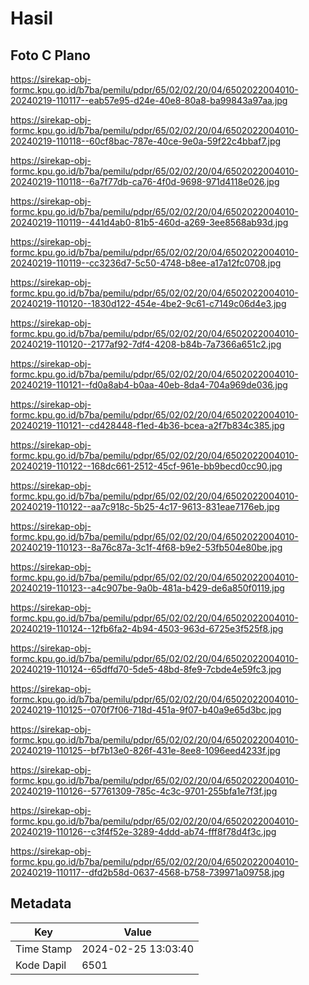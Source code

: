 # Hasil

## Foto C Plano

https://sirekap-obj-formc.kpu.go.id/b7ba/pemilu/pdpr/65/02/02/20/04/6502022004010-20240219-110117--eab57e95-d24e-40e8-80a8-ba99843a97aa.jpg

https://sirekap-obj-formc.kpu.go.id/b7ba/pemilu/pdpr/65/02/02/20/04/6502022004010-20240219-110118--60cf8bac-787e-40ce-9e0a-59f22c4bbaf7.jpg

https://sirekap-obj-formc.kpu.go.id/b7ba/pemilu/pdpr/65/02/02/20/04/6502022004010-20240219-110118--6a7f77db-ca76-4f0d-9698-971d4118e026.jpg

https://sirekap-obj-formc.kpu.go.id/b7ba/pemilu/pdpr/65/02/02/20/04/6502022004010-20240219-110119--441d4ab0-81b5-460d-a269-3ee8568ab93d.jpg

https://sirekap-obj-formc.kpu.go.id/b7ba/pemilu/pdpr/65/02/02/20/04/6502022004010-20240219-110119--cc3236d7-5c50-4748-b8ee-a17a12fc0708.jpg

https://sirekap-obj-formc.kpu.go.id/b7ba/pemilu/pdpr/65/02/02/20/04/6502022004010-20240219-110120--1830d122-454e-4be2-9c61-c7149c06d4e3.jpg

https://sirekap-obj-formc.kpu.go.id/b7ba/pemilu/pdpr/65/02/02/20/04/6502022004010-20240219-110120--2177af92-7df4-4208-b84b-7a7366a651c2.jpg

https://sirekap-obj-formc.kpu.go.id/b7ba/pemilu/pdpr/65/02/02/20/04/6502022004010-20240219-110121--fd0a8ab4-b0aa-40eb-8da4-704a969de036.jpg

https://sirekap-obj-formc.kpu.go.id/b7ba/pemilu/pdpr/65/02/02/20/04/6502022004010-20240219-110121--cd428448-f1ed-4b36-bcea-a2f7b834c385.jpg

https://sirekap-obj-formc.kpu.go.id/b7ba/pemilu/pdpr/65/02/02/20/04/6502022004010-20240219-110122--168dc661-2512-45cf-961e-bb9becd0cc90.jpg

https://sirekap-obj-formc.kpu.go.id/b7ba/pemilu/pdpr/65/02/02/20/04/6502022004010-20240219-110122--aa7c918c-5b25-4c17-9613-831eae7176eb.jpg

https://sirekap-obj-formc.kpu.go.id/b7ba/pemilu/pdpr/65/02/02/20/04/6502022004010-20240219-110123--8a76c87a-3c1f-4f68-b9e2-53fb504e80be.jpg

https://sirekap-obj-formc.kpu.go.id/b7ba/pemilu/pdpr/65/02/02/20/04/6502022004010-20240219-110123--a4c907be-9a0b-481a-b429-de6a850f0119.jpg

https://sirekap-obj-formc.kpu.go.id/b7ba/pemilu/pdpr/65/02/02/20/04/6502022004010-20240219-110124--12fb6fa2-4b94-4503-963d-6725e3f525f8.jpg

https://sirekap-obj-formc.kpu.go.id/b7ba/pemilu/pdpr/65/02/02/20/04/6502022004010-20240219-110124--65dffd70-5de5-48bd-8fe9-7cbde4e59fc3.jpg

https://sirekap-obj-formc.kpu.go.id/b7ba/pemilu/pdpr/65/02/02/20/04/6502022004010-20240219-110125--070f7f06-718d-451a-9f07-b40a9e65d3bc.jpg

https://sirekap-obj-formc.kpu.go.id/b7ba/pemilu/pdpr/65/02/02/20/04/6502022004010-20240219-110125--bf7b13e0-826f-431e-8ee8-1096eed4233f.jpg

https://sirekap-obj-formc.kpu.go.id/b7ba/pemilu/pdpr/65/02/02/20/04/6502022004010-20240219-110126--57761309-785c-4c3c-9701-255bfa1e7f3f.jpg

https://sirekap-obj-formc.kpu.go.id/b7ba/pemilu/pdpr/65/02/02/20/04/6502022004010-20240219-110126--c3f4f52e-3289-4ddd-ab74-fff8f78d4f3c.jpg

https://sirekap-obj-formc.kpu.go.id/b7ba/pemilu/pdpr/65/02/02/20/04/6502022004010-20240219-110117--dfd2b58d-0637-4568-b758-739971a09758.jpg


## Metadata

| Key        | Value               |
| ---------- | ------------------- |
| Time Stamp | 2024-02-25 13:03:40 |
| Kode Dapil | 6501                |



